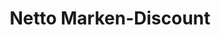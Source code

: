 ---
title: "Netto Marken-Discount"
url: /bayreuth/netto-marken-discount-leuschnerstrasse/
shop: Supermarkt
---
